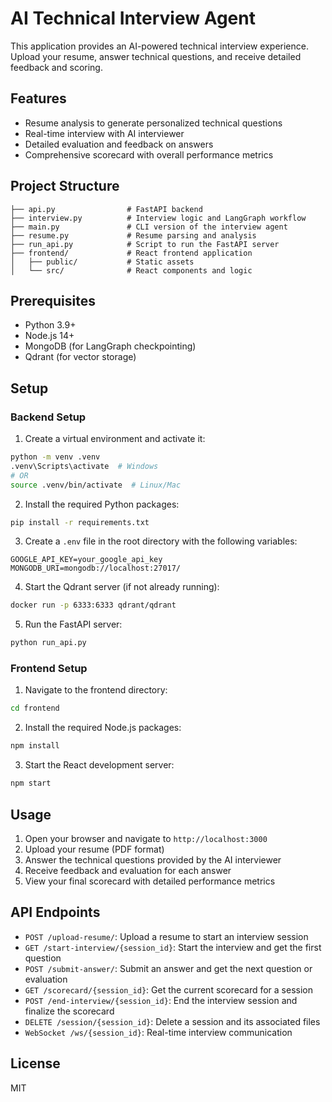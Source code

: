 # AI Technical Interview Agent

This application provides an AI-powered technical interview experience. Upload your resume, answer technical questions, and receive detailed feedback and scoring.

## Features

- Resume analysis to generate personalized technical questions
- Real-time interview with AI interviewer
- Detailed evaluation and feedback on answers
- Comprehensive scorecard with overall performance metrics

## Project Structure

```
├── api.py                # FastAPI backend
├── interview.py          # Interview logic and LangGraph workflow
├── main.py               # CLI version of the interview agent
├── resume.py             # Resume parsing and analysis
├── run_api.py            # Script to run the FastAPI server
├── frontend/             # React frontend application
│   ├── public/           # Static assets
│   └── src/              # React components and logic
```

## Prerequisites

- Python 3.9+
- Node.js 14+
- MongoDB (for LangGraph checkpointing)
- Qdrant (for vector storage)

## Setup

### Backend Setup

1. Create a virtual environment and activate it:

```bash
python -m venv .venv
.venv\Scripts\activate  # Windows
# OR
source .venv/bin/activate  # Linux/Mac
```

2. Install the required Python packages:

```bash
pip install -r requirements.txt
```

3. Create a `.env` file in the root directory with the following variables:

```
GOOGLE_API_KEY=your_google_api_key
MONGODB_URI=mongodb://localhost:27017/
```

4. Start the Qdrant server (if not already running):

```bash
docker run -p 6333:6333 qdrant/qdrant
```

5. Run the FastAPI server:

```bash
python run_api.py
```

### Frontend Setup

1. Navigate to the frontend directory:

```bash
cd frontend
```

2. Install the required Node.js packages:

```bash
npm install
```

3. Start the React development server:

```bash
npm start
```

## Usage

1. Open your browser and navigate to `http://localhost:3000`
2. Upload your resume (PDF format)
3. Answer the technical questions provided by the AI interviewer
4. Receive feedback and evaluation for each answer
5. View your final scorecard with detailed performance metrics

## API Endpoints

- `POST /upload-resume/`: Upload a resume to start an interview session
- `GET /start-interview/{session_id}`: Start the interview and get the first question
- `POST /submit-answer/`: Submit an answer and get the next question or evaluation
- `GET /scorecard/{session_id}`: Get the current scorecard for a session
- `POST /end-interview/{session_id}`: End the interview session and finalize the scorecard
- `DELETE /session/{session_id}`: Delete a session and its associated files
- `WebSocket /ws/{session_id}`: Real-time interview communication

## License

MIT